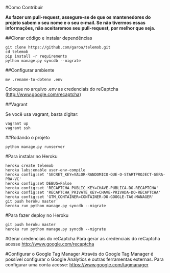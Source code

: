 #Como Contribuir

**Ao fazer um pull-request, assegure-se de que os mantenedores do projeto sabem o seu nome e o seu e-mail. Se não tivermos essas informações, não aceitaremos seu pull-request, por melhor que seja.**

##Clonar código e instalar dependências
```
git clone https://github.com/garoa/telemob.git
cd telemob
pip install -r requirements
python manage.py syncdb --migrate
```

##Configurar ambiente
```
mv .rename-to-dotenv .env
```
Coloque no arquivo .env as credenciais do reCaptcha (http://www.google.com/recaptcha)

##Vagrant

Se você usa vagrant, basta digitar:

```
vagrant up
vagrant ssh
```

##Rodando o projeto
```
python manage.py runserver
```

#Para instalar no Heroku

```
heroku create telemob
heroku labs:enable user-env-compile
heroku config:set 'SECRET_KEY=VALOR-RANDOMICO-QUE-O-STARTPROJECT-GERA-PRA-VC'
heroku config:set DEBUG=False
heroku config:set 'RECAPTCHA_PUBLIC_KEY=CHAVE-PUBLICA-DO-RECAPTCHA'
heroku config:set 'RECAPTCHA_PRIVATE_KEY=CHAVE-PRIVADA-DO-RECAPTCHA'
heroku config:set 'GTM_CONTAINER=CONTAINER-DO-GOOGLE-TAG-MANAGER'
git push heroku master
heroku run python manage.py syncdb --migrate
```

#Para fazer deploy no Heroku

```
git push heroku master
heroku run python manage.py syncdb --migrate
```

#Gerar credenciais do reCaptcha
Para gerar as credenciais do reCaptcha acesse http://www.google.com/recaptcha 

#Configurar o Google Tag Manager
Através do Google Tag Manager é possível configurar o Google Analytics e outras ferramentas externas. Para configurar uma conta acesse: https://www.google.com/tagmanager
